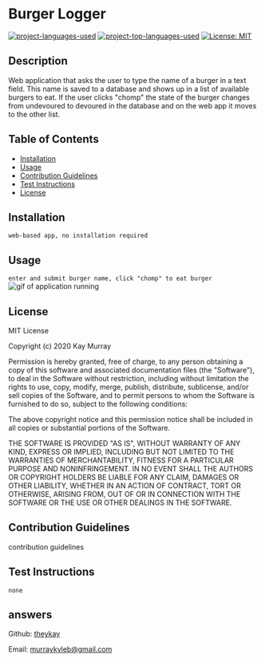 # Burger Logger
[![project-languages-used](https://img.shields.io/github/languages/count/theykay/burger-logger?color=important)](https://github.com/theykay/burger-logger)
[![project-top-languages-used](https://img.shields.io/github/languages/top/theykay/burger-logger?color=important)](https://github.com/theykay/burger-logger)
[![License: MIT](https://img.shields.io/badge/License-MIT-yellow.svg)](https://opensource.org/licenses/MIT)
            
## Description
Web application that asks the user to type the name of a burger in a text field. This name is saved to a database and shows up in a list of available burgers to eat. If the user clicks "chomp" the state of the burger changes from undevoured to devoured in the database and on the web app it moves to the other list.

## Table of Contents
* [Installation](#installation)
* [Usage](#usage)
* [Contribution Guidelines](#contribution-guidelines)
* [Test Instructions](#test-instructions) 
* [License](#license)

## Installation
`web-based app, no installation required`

## Usage
`enter and submit burger name, click "chomp" to eat burger`\
![gif of application running](./public/assets/images/burger-app.gif)

## License
MIT License

Copyright (c) 2020 Kay Murray

Permission is hereby granted, free of charge, to any person obtaining a copy
of this software and associated documentation files (the "Software"), to deal
in the Software without restriction, including without limitation the rights
to use, copy, modify, merge, publish, distribute, sublicense, and/or sell
copies of the Software, and to permit persons to whom the Software is
furnished to do so, subject to the following conditions:

The above copyright notice and this permission notice shall be included in all
copies or substantial portions of the Software.

THE SOFTWARE IS PROVIDED "AS IS", WITHOUT WARRANTY OF ANY KIND, EXPRESS OR
IMPLIED, INCLUDING BUT NOT LIMITED TO THE WARRANTIES OF MERCHANTABILITY,
FITNESS FOR A PARTICULAR PURPOSE AND NONINFRINGEMENT. IN NO EVENT SHALL THE
AUTHORS OR COPYRIGHT HOLDERS BE LIABLE FOR ANY CLAIM, DAMAGES OR OTHER
LIABILITY, WHETHER IN AN ACTION OF CONTRACT, TORT OR OTHERWISE, ARISING FROM,
OUT OF OR IN CONNECTION WITH THE SOFTWARE OR THE USE OR OTHER DEALINGS IN THE
SOFTWARE.

## Contribution Guidelines
contribution guidelines

## Test Instructions
`none`

## answers
Github: [theykay](https://github.com/theykay)

Email: [murraykyleb@gmail.com](mailto:murraykyleb@gmail.com)
